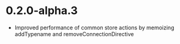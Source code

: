 
# 0.2.0-alpha.3
- Improved performance of common store actions by memoizing addTypename and removeConnectionDirective
